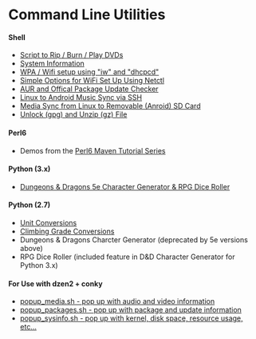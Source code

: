 Command Line Utilities
====================


#### Shell
* [Script to Rip / Burn / Play DVDs](https://github.com/grandtheftjiujitsu/Scripts/blob/master/dvd-tools.sh)
* [System Information](https://github.com/grandtheftjiujitsu/Scripts/blob/master/sysinfo.sh)
* [WPA / Wifi setup using "iw" and "dhcpcd"](https://github.com/grandtheftjiujitsu/Scripts/blob/master/wifi-wpa.sh)
* [Simple Options for WiFi Set Up Using Netctl](https://github.com/grandtheftjiujitsu/Scripts/blob/master/wifi-netctl.sh)
* [AUR and Offical Package Update Checker](https://github.com/grandtheftjiujitsu/Scripts/blob/master/update-check.sh)
* [Linux to Android Music Sync via SSH](https://github.com/grandtheftjiujitsu/Scripts/blob/master/ssh-music.sh)
* [Media Sync from Linux to Removable (Anroid) SD Card](https://github.com/grandtheftjiujitsu/Scripts/blob/master/sd-sync.sh)
* [Unlock (gpg) and Unzip (gz) File](https://github.com/grandtheftjiujisu/Scripts/blob/master/ungpg.sh)

#### Perl6
* Demos from the [Perl6 Maven Tutorial Series](http://perl6maven.com/tutorial/toc)

#### Python (3.x)
* [Dungeons & Dragons 5e Character Generator & RPG Dice Roller](https://github.com/grandtheftjiujitsu/Scripts/blob/master/ddchargen-5e.py)

#### Python (2.7)
* [Unit Conversions](https://github.com/grandtheftjiujitsu/Scripts/blob/master/unit_conversion.py)
* [Climbing Grade Conversions](https://github.com/grandtheftjiujitsu/Scripts/blob/master/climbing_grade_conversion.py)
* Dungeons & Dragons Charcter Generator (deprecated by 5e versions above)
* RPG Dice Roller (included feature in D&D Character Generator for Python 3.x)

#### For Use with dzen2 + conky
* [popup_media.sh - pop up with audio and video information](https://github.com/grandtheftjiujitsu/Scripts/blob/master/popup_media.sh)
* [popup_packages.sh - pop up with package and update information](https://github.com/grandtheftjiujitsu/Scripts/blob/master/popup_packages.sh)
* [popup_sysinfo.sh - pop up with kernel, disk space, resource usage, etc...](https://github.com/grandtheftjiujitsu/Scripts/blob/master/popup_sysinfo.sh)
